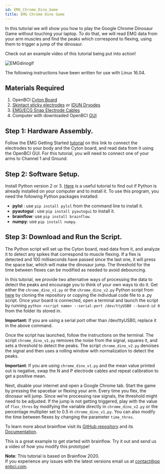 ```yaml
---
id: EMG_Chrome_Dino_Game
title: EMG Chrome Dino Game
---
```


In this tutorial we will show you how to play the Google Chrome Dinosaur Game without touching your laptop. To do that, we will read EMG data from your arm muscles and find the peaks which correspond to flexing, using them to trigger a jump of the dinosaur.

Check out an example video of this tutorial being put into action!

![EMGdinogif](https://media.giphy.com/media/Iyxb0WAiUUvffbg3mV/giphy.gif)


The following instructions have been written for use with Linux 16.04.
## Materials Required

1. OpenBCI [Cyton Board](https://shop.openbci.com/collections/frontpage/products/cyton-biosensing-board-8-channel?variant=38958638542)
2. [Skintact sticky electrodes](https://shop.openbci.com/collections/frontpage/products/skintact-f301-pediatric-foam-solid-gel-electrodes-30-pack?variant=29467659395) or [IDUN Dryodes](https://shop.openbci.com/collections/frontpage/products/idun-dryode-kit)
3. [EMG/ECG Snap Electrode Cables](https://shop.openbci.com/collections/frontpage/products/emg-ecg-snap-electrode-cables?variant=32372786958)
4. Computer with downloaded OpenBCI [GUI](../../06Software/01-OpenBCISoftware/01-OpenBCI_GUI.md)


## Step 1: Hardware Assembly.

Follow the EMG Getting Started [tutorial](../../01GettingStarted/02-Biosensing-Setups/02-EMG-Setup.md) on this link to connect the electrodes to your body and the Cyton board, and read data from it using the OpenBCI GUI. For this tutorial, you will need to connect one of your arms to Channel 1 and Ground.


## Step 2: Software Setup.

Install Python version 2 or 3. [Here](https://www.geeksforgeeks.org/how-to-download-and-install-python-latest-version-on-linux/) is a useful tutorial to find out if Python is already installed on your computer and to install it. To use this program, you need the following Python packages installed:

- **pylsl** : use `pip install pylsl` from the command line to install it.
- **pyautogui** : use `pip install pyautogui` to install it.
- **brainflow**: use `pip install brainflow`.
- **numpy**: use `pip install numpy`.

## Step 3: Download and Run the Script.

The Python script will set up the Cyton board, read data from it, and analyze it to detect any spikes that correspond to muscle flexing. If a flex is detected and 100 milliseconds have passed since the last one, it will press the space bar, which will make the dinosaur jump. The threshold for the time between flexes can be modified as needed to avoid debouncing.

In this tutorial, we provide two alternative ways of processing the data to detect the peaks and encourage you to think of your own ways to do it. Get either the ```chrome_dino_v1.py``` or the ```chrome_dino_v2.py``` Python script from [here](https://github.com/evaesteban/brainflow/blob/master/games/) by cloning the repository or copying the individual code file to a .py script. Once your board is connected, open a terminal and launch the script by running `python <script name> --serial-port /dev/ttyUSB0 --board-id 0` from the folder its stored in.

**Important:** If you are using a serial port other than /dev/ttyUSB0, replace it in the above command.

Once the script has launched, follow the instructions on the terminal. The script ```chrome_dino_v1.py``` removes the noise from the signal, squares it, and sets a threshold to detect the peaks. The script ```chrome_dino_v2.py``` denoises the signal and then uses a rolling window with normalization to detect the peaks.

**Important**: If you are using ```chrome_dino_v1.py``` and the mean value printed out is negative, swap the N and P electrode cables and repeat calibration to get a positive mean.

Next, disable your internet and open a Google Chrome tab. Start the game by pressing the spacebar or flexing your arm. Every time you flex, the dinosaur will jump. Since we’re processing raw signals, the threshold might need to be adjusted. If the jump is not getting triggered, play with the value of `flex_thres` by modifying the variable directly in ```chrome_dino_v2.py``` or the percentage multiplier set to 0.5 in ```chrome_dino_v1.py```. You can also modify the time between flexes by changing the parameter `time_thres`.

To learn more about brainflow visit its [GitHub repository](https://github.com/brainflow-dev/brainflow) and its [Documentation](https://brainflow.readthedocs.io/en/stable/).

This is a great example to get started with brainflow. Try it out and send us a video of how you modify this prototype!

**Note**: This tutorial is based on Brainflow 2020. If you experience any issues with the latest versions email us at contact@openbci.com.